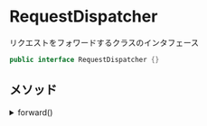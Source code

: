# RequestDispatcher

リクエストをフォワードするクラスのインタフェース

```java
public interface RequestDispatcher {}
```

## メソッド

<details><summary>forward()</summary>

### forward()

リクエストをフォワードする。

```java
public void forward(ServletRequest request, ServletResponse response)
        throws ServletException, IOException;

```

</details>
